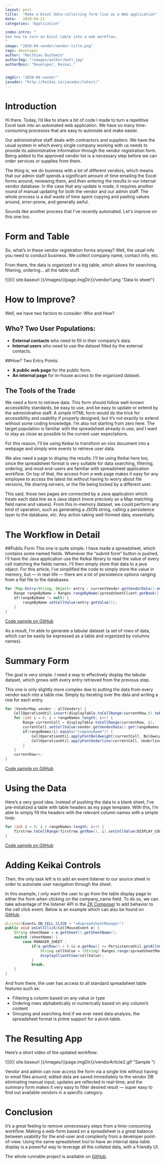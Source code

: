 ```yaml
---
layout: post
title:  "Make a Excel data-collecting form live as a Web application" 
date:   2020-04-21
categories: "Application"

index-intro: "
See how to turn an Excel table into a web workflow.
"
image: "2020-04-vendor/vendor-title.png"
tags: developer
author: "Matthieu Duchemin"
authorImg: "/images/author/matt.jpg"
authorDesc: "Developer, Keikai."


imgDir: "2020-04-vendor"
javadoc: "http://keikai.io/javadoc/latest/"
---
```

<!--
images come from https://drive.google.com/open?id=17EEz_BuTVsTSeAA3a8AakyMspVSd_OEb made with draw.io
goal： Keikai can help you build a spreadsheet-based app
-->

# Introduction

Hi there. Today, I’d like to share a bit of code I made to turn a repetitive Excel task into an automated web application. We have so many time-consuming processes that are easy to automate and make easier.

Our administrative staff deals with contractors and suppliers. We have the usual system in which every single company working with us needs to provide its administrative information through the vendor registration form. Being added to the approved vendor list is a necessary step before we can order services or supplies from them.

The thing is, we do business with a lot of different vendors, which means that our admin staff spends a significant amount of time emailing the Excel forms around, reviewing them, and then entering the results in our internal vendor database. In the case that any update is made, it requires another round of manual updating for both the vendor and our admin staff. The whole process is a dull waste of time spent copying and pasting values around, error-prone, and generally awful.

Sounds like another process that I've recently automated. Let's improve on this one too.

# Form and Table
So, what’s in these vendor registration forms anyway? Well, the usual info you need to conduct business. We collect company name, contact info, etc.

From there, the data is organized in a big table, which allows for searching, filtering, ordering… all the table stuff.

![]({{ site.baseurl }}/images/{{page.imgDir}}/vendor1.png "Data to sheet")

# How to Improve?
Well, we have two factors to consider: Who and How?

## Who? Two User Populations:
* **External contacts** who need to fill in their company’s data.
* **Internal users** who need to use the dataset filled by the external contacts.

##How? Two Entry Points:
* **A public web page** for the public form.
* **An internal page** for in-house access to the organized dataset.

## The Tools of the Trade
We need a form to retrieve data. This form should follow well-known accessibility standards, be easy to use, and be easy to update or extend by the administrative staff. A simple HTML form would do the trick for accessibility and usability if properly designed, but it’s not exactly to extend without some coding knowledge. I’m also not starting from zero here. The target population is familiar with the spreadsheet already in use, and I want to stay as close as possible to the current user expectations.

For this reason, I’ll be using Keikai to transform an xlxs document into a webpage and simply wire events to retrieve user data.

We also need a page to display the results. I’ll be using Keikai here too, since the spreadsheet format is very suitable for data searching, filtering, ordering, and most end-users are familiar with spreadsheet application workflow. On top of that, the access from a web page makes it easy for any employee to access the latest list without having to worry about file versions, file sharing servers, or the file being locked by a different user.

This said, those two pages are connected by a Java application which treats each data line as a Java object (more precisely as a Map matching field name and values). From this in-memory dataset, we could perform any kind of operation, such as generating a JSON string, calling a persistence layer to the database, etc. Any action taking well-formed data, essentially.

# The Workflow in Detail
##Public Form
This one is quite simple. I have made a spreadsheet, which contains some named fields. Whenever the “submit form” button is pushed, I’ll have the Java application use the Keikai library to read the value of every cell matching the fields names. I’ll then simply store that data to a java object. For this article, I’ve simplified the code to simply store the value in memory, but — in real-life — there are a lot of persistence options ranging from a flat file to the databases.

```java
for (Map.Entry<String, Object> entry : currentVendor.getVendorData().entrySet()) {
	Range rangeByName = Ranges.rangeByName(spreadsheetClient.getBook().getSheet("Form"), entry.getKey());
	if(rangeByName != null) {
		rangeByName.setCellValue(entry.getValue());
	}			
}
```

[Code sample on GitHub](https://github.com/keikai/dev-ref/blob/ee24d0d44a1fa7641da710d198712e097fce2595/src/main/java/io/keikai/devref/usecase/vendor/VendorAppClientComposer.java#L58)

As a result, I’m able to generate a tabular dataset (a set of rows of data, which can be easily be expressed as a table and organized by columns names).

# Summary Form
The goal is very simple. I need a way to effectively display the tabular dataset, which grows with every entry retrieved from the previous step.

This one is only slightly more complex due to putting the data from every vendor each into a table row. Simply by iterating over the data and writing a row for each entry.

```java
for (VendorMap vendor : allVendors) {
	CellOperationUtil.insert(displayTable.toCellRange(currentRow,0).toRowRange(), InsertShift.DOWN, InsertCopyOrigin.FORMAT_LEFT_ABOVE);
	for (int i = 0; i < rangeNames.length; i++) {
		Range currentCell = displayTable.toCellRange(currentRow, i);
		currentCell.setCellValue(vendor.getVendorData().get(rangeNames[i]));
		if(rangeNames[i].equals("companyName")) {
			CellOperationUtil.applyFontBoldweight(currentCell, Boldweight.BOLD);
			CellOperationUtil.applyFontUnderline(currentCell, Underline.SINGLE);
		}
	}
	currentRow++;
}
```
[Code sample on GitHub](https://github.com/keikai/dev-ref/blob/ee24d0d44a1fa7641da710d198712e097fce2595/src/main/java/io/keikai/devref/usecase/vendor/VendorAppManagerComposer.java#L122)

# Using the Data
Here’s a very good idea. Instead of pushing the data to a blank sheet, I’ve pre-initialized a table with table headers as my page template. With this, I’m able to simply fill the headers with the relevant column names with a simple loop:

```java
for (int i = 0; i < rangeNames.length; i++) {
	firstrow.toCellRange(firstrow.getRow(), i).setCellValue(DISPLAY_COLUMN_NAMES.get(rangeNames[i]));
}
```

[Code sample on GitHub](https://github.com/keikai/dev-ref/blob/ee24d0d44a1fa7641da710d198712e097fce2595/src/main/java/io/keikai/devref/usecase/vendor/VendorAppManagerComposer.java#L117)

# Adding Keikai Controls
Then, the only task left is to add an event listener to our source sheet in order to automate user navigation through the sheet.

In this example, I only want the user to go from the table display page to either the form when clicking on the company_name field. To do so, we can take advantage of the listener API in the [ZK Composer](https://www.zkoss.org/wiki/ZK_Developer's_Reference/MVC/Controller/Composer) to add behavior to the cell click event. Below is an example which can also be found on [GitHub](https://github.com/keikai/dev-ref/blob/ee24d0d44a1fa7641da710d198712e097fce2595/src/main/java/io/keikai/devref/usecase/vendor/VendorAppManagerComposer.java#L87).

```java
@Listen(Events.ON_CELL_CLICK + "=#spreadsheetManager")
public void onCellClick(CellMouseEvent e) {
	String sheetName = e.getSheet().getSheetName();
	switch (sheetName) {
		case MANAGER_SHEET :
			if(e.getRow() > 0 && e.getRow() <= PersistenceUtil.getAllVendors().length && e.getColumn() == 3) {
				String cellValue = (String) Ranges.range(spreadsheetManager.getBook().getSheet(MANAGER_SHEET), e.getRow(), e.getColumn()).getCellValue();
				displayClientView(cellValue);
			}
			break;
	}
}
```

And from there, the user has access to all standard spreadsheet table features such as:
* Filtering a column based on any value or type
* Ordering rows alphabetically or numerically based on any column’s content
* Grouping and searching
And if we ever need data analysis, the spreadsheet format is prime support for a pivot-table.

# The Resulting App

Here’s a short video of the updated workflow:

![]({{ site.baseurl }}/images/{{page.imgDir}}/vendorArticle2.gif "Sample ") 

Vendor and admin can now access the form via a single link without having to email files around; edited data are saved immediately to the vendor DB eliminating manual input; updates are reflected in real-time; and the summary form makes it very easy to filter desired result — super easy to find out available vendors in a specific category.

# Conclusion
It’s a great feeling to remove unnecessary steps from a time-consuming workflow. Making a web-form based on a spreadsheet is a great balance between usability for the end-user and complexity from a developer point-of-view. Using the same spreadsheet tool to have an internal data-table display is a powerful way to leverage all the collated data, with a friendly UI.

The whole runnable project is available on [GitHub](https://github.com/keikai/dev-ref).

[jekyll]:      http://jekyllrb.com
[jekyll-gh]:   https://github.com/jekyll/jekyll
[jekyll-help]: https://github.com/jekyll/jekyll-help
